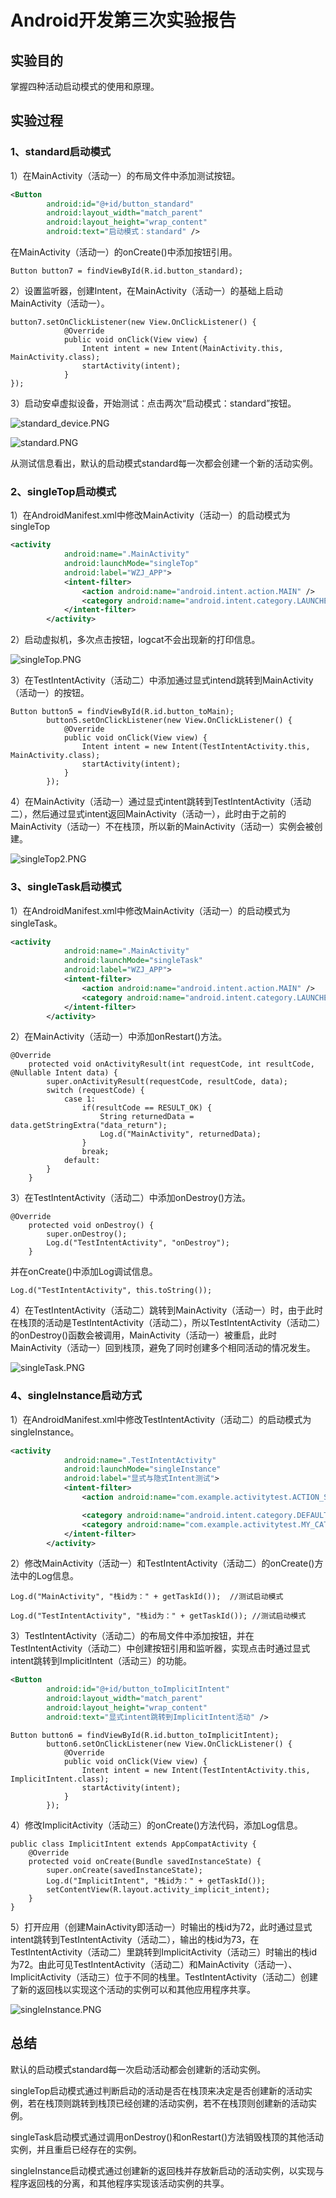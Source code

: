 # Android开发第三次实验报告

## 实验目的

掌握四种活动启动模式的使用和原理。

## 实验过程

### 1、standard启动模式

1）在MainActivity（活动一）的布局文件中添加测试按钮。

```main_layout.xml
<Button
        android:id="@+id/button_standard"
        android:layout_width="match_parent"
        android:layout_height="wrap_content"
        android:text="启动模式：standard" />
```

在MainActivity（活动一）的onCreate()中添加按钮引用。

```MainActivity
Button button7 = findViewById(R.id.button_standard);
```



2）设置监听器，创建Intent，在MainActivity（活动一）的基础上启动MainActivity（活动一）。

```MainActivity
button7.setOnClickListener(new View.OnClickListener() {
            @Override
            public void onClick(View view) {
                Intent intent = new Intent(MainActivity.this, MainActivity.class);
                startActivity(intent);
            }
});
```



3）启动安卓虚拟设备，开始测试：点击两次“启动模式：standard”按钮。

![standard_device.PNG](https://github.com/Rainal14/2018118114_Android/blob/homework/Lab_03/Lab03_pic/standard_device.PNG?raw=true)



![standard.PNG](https://github.com/Rainal14/2018118114_Android/blob/homework/Lab_03/Lab03_pic/standard.PNG?raw=true)



从测试信息看出，默认的启动模式standard每一次都会创建一个新的活动实例。



### 2、singleTop启动模式

1）在AndroidManifest.xml中修改MainActivity（活动一）的启动模式为singleTop

```AndroidManifest.xml
<activity
            android:name=".MainActivity"
            android:launchMode="singleTop"
            android:label="WZJ_APP">
            <intent-filter>
                <action android:name="android.intent.action.MAIN" />
                <category android:name="android.intent.category.LAUNCHER" />
            </intent-filter>
        </activity>
```



2）启动虚拟机，多次点击按钮，logcat不会出现新的打印信息。

![singleTop.PNG](https://github.com/Rainal14/2018118114_Android/blob/homework/Lab_03/Lab03_pic/singleTop.PNG?raw=true)



3）在TestIntentActivity（活动二）中添加通过显式intend跳转到MainActivity（活动一）的按钮。

```TestIntentActivity
Button button5 = findViewById(R.id.button_toMain);
        button5.setOnClickListener(new View.OnClickListener() {
            @Override
            public void onClick(View view) {
                Intent intent = new Intent(TestIntentActivity.this, MainActivity.class);
                startActivity(intent);
            }
        });
```



4）在MainActivity（活动一）通过显式intent跳转到TestIntentActivity（活动二），然后通过显式intent返回MainActivity（活动一），此时由于之前的MainActivity（活动一）不在栈顶，所以新的MainActivity（活动一）实例会被创建。

![singleTop2.PNG](https://github.com/Rainal14/2018118114_Android/blob/homework/Lab_03/Lab03_pic/singleTop2.PNG?raw=true)



### 3、singleTask启动模式

1）在AndroidManifest.xml中修改MainActivity（活动一）的启动模式为singleTask。

```AndroidManifest.xml
<activity
            android:name=".MainActivity"
            android:launchMode="singleTask"
            android:label="WZJ_APP">
            <intent-filter>
                <action android:name="android.intent.action.MAIN" />
                <category android:name="android.intent.category.LAUNCHER" />
            </intent-filter>
        </activity>
```



2）在MainActivity（活动一）中添加onRestart()方法。

```MainActivity
@Override
    protected void onActivityResult(int requestCode, int resultCode, @Nullable Intent data) {
        super.onActivityResult(requestCode, resultCode, data);
        switch (requestCode) {
            case 1:
                if(resultCode == RESULT_OK) {
                    String returnedData = data.getStringExtra("data_return");
                    Log.d("MainActivity", returnedData);
                }
                break;
            default:
        }
    }
```



3）在TestIntentActivity（活动二）中添加onDestroy()方法。

```TestIntentActivity
@Override
    protected void onDestroy() {
        super.onDestroy();
        Log.d("TestIntentActivity", "onDestroy");
    }
```

并在onCreate()中添加Log调试信息。

```TestIntentActivity
Log.d("TestIntentActivity", this.toString());
```



4）在TestIntentActivity（活动二）跳转到MainActivity（活动一）时，由于此时在栈顶的活动是TestIntentActivity（活动二），所以TestIntentActivity（活动二）的onDestroy()函数会被调用，MainActivity（活动一）被重启，此时MainActivity（活动一）回到栈顶，避免了同时创建多个相同活动的情况发生。

![singleTask.PNG](https://github.com/Rainal14/2018118114_Android/blob/homework/Lab_03/Lab03_pic/singleTask.PNG?raw=true)



### 4、singleInstance启动方式

1）在AndroidManifest.xml中修改TestIntentActivity（活动二）的启动模式为singleInstance。

```AndroidManifest.xml
<activity
            android:name=".TestIntentActivity"
            android:launchMode="singleInstance"
            android:label="显式与隐式Intent测试">
            <intent-filter>
                <action android:name="com.example.activitytest.ACTION_START" />

                <category android:name="android.intent.category.DEFAULT" />
                <category android:name="com.example.activitytest.MY_CATEGORY" />
            </intent-filter>
        </activity>
```



2）修改MainActivity（活动一）和TestIntentActivity（活动二）的onCreate()方法中的Log信息。

```MainActivity
Log.d("MainActivity", "栈id为：" + getTaskId());  //测试启动模式
```

```TestIntentActivity
Log.d("TestIntentActivity", "栈id为：" + getTaskId()); //测试启动模式
```



3）TestIntentActivity（活动二）的布局文件中添加按钮，并在TestIntentActivity（活动二）中创建按钮引用和监听器，实现点击时通过显式intent跳转到ImplicitIntent（活动三）的功能。

```activity_test_intent.xml
<Button
        android:id="@+id/button_toImplicitIntent"
        android:layout_width="match_parent"
        android:layout_height="wrap_content"
        android:text="显式intent跳转到ImplicitIntent活动" />
```

```TestIntentActivity
Button button6 = findViewById(R.id.button_toImplicitIntent);
        button6.setOnClickListener(new View.OnClickListener() {
            @Override
            public void onClick(View view) {
                Intent intent = new Intent(TestIntentActivity.this, ImplicitIntent.class);
                startActivity(intent);
            }
        });
```



4）修改ImplicitActivity（活动三）的onCreate()方法代码，添加Log信息。

```ImplicitIntent
public class ImplicitIntent extends AppCompatActivity {
    @Override
    protected void onCreate(Bundle savedInstanceState) {
        super.onCreate(savedInstanceState);
        Log.d("ImplicitIntent", "栈id为：" + getTaskId());
        setContentView(R.layout.activity_implicit_intent);
    }
}
```



5）打开应用（创建MainActivity即活动一）时输出的栈id为72，此时通过显式intent跳转到TestIntentActivity（活动二），输出的栈id为73，在TestIntentActivity（活动二）里跳转到ImplicitActivity（活动三）时输出的栈id为72。由此可见TestIntentActivity（活动二）和MainActivity（活动一）、ImplicitActivity（活动三）位于不同的栈里。TestIntentActivity（活动二）创建了新的返回栈以实现这个活动的实例可以和其他应用程序共享。

![singleInstance.PNG](https://github.com/Rainal14/2018118114_Android/blob/homework/Lab_03/Lab03_pic/singleInstance.PNG?raw=true)



## 总结

默认的启动模式standard每一次启动活动都会创建新的活动实例。

singleTop启动模式通过判断启动的活动是否在栈顶来决定是否创建新的活动实例，若在栈顶则跳转到栈顶已经创建的活动实例，若不在栈顶则创建新的活动实例。

singleTask启动模式通过调用onDestroy()和onRestart()方法销毁栈顶的其他活动实例，并且重启已经存在的实例。

singleInstance启动模式通过创建新的返回栈并存放新启动的活动实例，以实现与程序返回栈的分离，和其他程序实现该活动实例的共享。